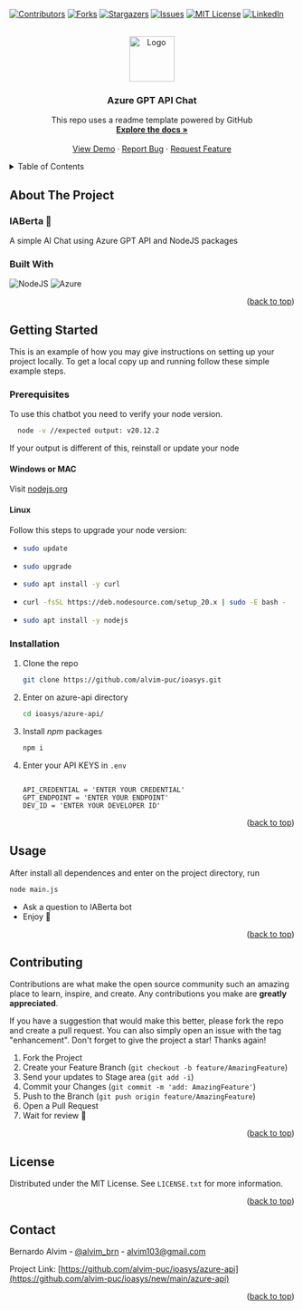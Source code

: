 <!-- Improved compatibility of back to top link: See: https://github.com/othneildrew/Best-README-Template/pull/73 -->
<a name="readme-top"></a>
<!--
*** Thanks for checking out the Best-README-Template. If you have a suggestion
*** that would make this better, please fork the repo and create a pull request
*** or simply open an issue with the tag "enhancement".
*** Don't forget to give the project a star!
*** Thanks again! Now go create something AMAZING! :D
-->



<!-- PROJECT SHIELDS -->
<!--
*** I'm using markdown "reference style" links for readability.
*** Reference links are enclosed in brackets [ ] instead of parentheses ( ).
*** See the bottom of this document for the declaration of the reference variables
*** for contributors-url, forks-url, etc. This is an optional, concise syntax you may use.
*** https://www.markdownguide.org/basic-syntax/#reference-style-links
-->
[![Contributors][contributors-shield]][contributors-url]
[![Forks][forks-shield]][forks-url]
[![Stargazers][stars-shield]][stars-url]
[![Issues][issues-shield]][issues-url]
[![MIT License][license-shield]][license-url]
[![LinkedIn][linkedin-shield]][linkedin-url]



<!-- PROJECT LOGO -->
<br />
<div align="center">
  <a href="https://github.com/othneildrew/Best-README-Template">
    <img src="https://azure.microsoft.com/svghandler/azure-maps/?width=600&height=315" alt="Logo" height="80">
  </a>

  <h3 align="center">Azure GPT API Chat</h3>

  <p align="center">
    This repo uses a readme template powered by GitHub
    <br />
    <a href="https://github.com/othneildrew/Best-README-Template"><strong>Explore the docs »</strong></a>
    <br />
    <br />
    <a href="https://github.com/othneildrew/Best-README-Template">View Demo</a>
    ·
    <a href="https://github.com/othneildrew/Best-README-Template/issues/new?labels=bug&template=bug-report---.md">Report Bug</a>
    ·
    <a href="https://github.com/othneildrew/Best-README-Template/issues/new?labels=enhancement&template=feature-request---.md">Request Feature</a>
  </p>
</div>



<!-- TABLE OF CONTENTS -->
<details>
  <summary>Table of Contents</summary>
  <ol>
    <li>
      <a href="#about-the-project">About The Project</a>
      <ul>
        <li><a href="#built-with">Built With</a></li>
      </ul>
    </li>
    <li>
      <a href="#getting-started">Getting Started</a>
      <ul>
        <li><a href="#prerequisites">Prerequisites</a></li>
        <li><a href="#installation">Installation</a></li>
      </ul>
    </li>
    <li><a href="#usage">Usage</a></li>
    <li><a href="#roadmap">Roadmap</a></li>
    <li><a href="#contributing">Contributing</a></li>
    <li><a href="#license">License</a></li>
    <li><a href="#contact">Contact</a></li>
    <li><a href="#acknowledgments">Acknowledgments</a></li>
  </ol>
</details>



<!-- ABOUT THE PROJECT -->
## About The Project

### IABerta :robot:

A simple AI Chat using Azure GPT API and NodeJS packages



### Built With

![NodeJS](https://img.shields.io/badge/node.js-6DA55F?style=for-the-badge&logo=node.js&logoColor=white)
![Azure](https://img.shields.io/badge/azure-%230072C6.svg?style=for-the-badge&logo=microsoftazure&logoColor=white)

<p align="right">(<a href="#readme-top">back to top</a>)</p>



<!-- GETTING STARTED -->
## Getting Started

This is an example of how you may give instructions on setting up your project locally.
To get a local copy up and running follow these simple example steps.

### Prerequisites

To use this chatbot you need to verify your node version.
```sh
  node -v //expected output: v20.12.2 
```
If your output is different of this, reinstall or update your node

#### Windows or MAC
Visit [nodejs.org](https://https://nodejs.org/en)

#### Linux
Follow this steps to upgrade your node version:
* ```sh
  sudo update
  ```
* ```sh
  sudo upgrade
  ```
* ```sh
  sudo apt install -y curl
  ```
* ```sh
  curl -fsSL https://deb.nodesource.com/setup_20.x | sudo -E bash -
  ```
* ```sh
  sudo apt install -y nodejs
  ```

### Installation

1. Clone the repo
   ```sh
   git clone https://github.com/alvim-puc/ioasys.git
   ```
2. Enter on azure-api directory
   ```sh
   cd ioasys/azure-api/
   ```
3. Install *npm* packages
   ```sh
   npm i
   ```
4. Enter your API KEYS in `.env`
   ```env
   
   API_CREDENTIAL = 'ENTER YOUR CREDENTIAL'
   GPT_ENDPOINT = 'ENTER YOUR ENDPOINT'
   DEV_ID = 'ENTER YOUR DEVELOPER ID'
   ```

<p align="right">(<a href="#readme-top">back to top</a>)</p>



<!-- USAGE EXAMPLES -->
## Usage

After install all dependences and enter on the project directory, run
```sh
node main.js
```
- Ask a question to IABerta bot
- Enjoy 🤙

<p align="right">(<a href="#readme-top">back to top</a>)</p>



<!-- CONTRIBUTING -->
## Contributing

Contributions are what make the open source community such an amazing place to learn, inspire, and create. Any contributions you make are **greatly appreciated**.

If you have a suggestion that would make this better, please fork the repo and create a pull request. You can also simply open an issue with the tag "enhancement".
Don't forget to give the project a star! Thanks again!

1. Fork the Project
2. Create your Feature Branch (`git checkout -b feature/AmazingFeature`)
3. Send your updates to Stage area (`git add -i`)
4. Commit your Changes (`git commit -m 'add: AmazingFeature'`)
5. Push to the Branch (`git push origin feature/AmazingFeature`)
6. Open a Pull Request
7. Wait for review :open_hands:

<p align="right">(<a href="#readme-top">back to top</a>)</p>



<!-- LICENSE -->
## License

Distributed under the MIT License. See `LICENSE.txt` for more information.

<p align="right">(<a href="#readme-top">back to top</a>)</p>



<!-- CONTACT -->
## Contact

Bernardo Alvim - [@alvim_brn](https://instagram.com/alvim_brn) - alvim103@gmail.com

Project Link: [https://github.com/alvim-puc/ioasys/azure-api](https://github.com/alvim-puc/ioasys/new/main/azure-api)

<p align="right">(<a href="#readme-top">back to top</a>)</p>




<!-- MARKDOWN LINKS & IMAGES -->
<!-- https://www.markdownguide.org/basic-syntax/#reference-style-links -->
[contributors-shield]: https://img.shields.io/github/contributors/alvim-puc/ioasys.svg?style=for-the-badge
[contributors-url]: https://github.com/alvim-puc/ioasys/graphs/contributors
[forks-shield]: https://img.shields.io/github/forks/alvim-puc/ioasys.svg?style=for-the-badge
[forks-url]: https://github.com/alvim-puc/ioasys/network/members
[stars-shield]: https://img.shields.io/github/stars/alvim-puc/ioasys.svg?style=for-the-badge
[stars-url]: https://github.com/alvim-puc/ioasys/stargazers
[issues-shield]: https://img.shields.io/github/issues/alvim-puc/ioasys.svg?style=for-the-badge
[issues-url]: https://github.com/alvim-puc/ioasys/issues
[license-shield]: https://img.shields.io/github/license/alvim-puc/ioasys.svg?style=for-the-badge
[license-url]: https://github.com/alvim-puc/ioasys/azure-api/LICENSE
[linkedin-shield]: https://img.shields.io/badge/-LinkedIn-black.svg?style=for-the-badge&logo=linkedin&colorB=555
[linkedin-url]: https://linkedin.com/in/bernardo-alvim
